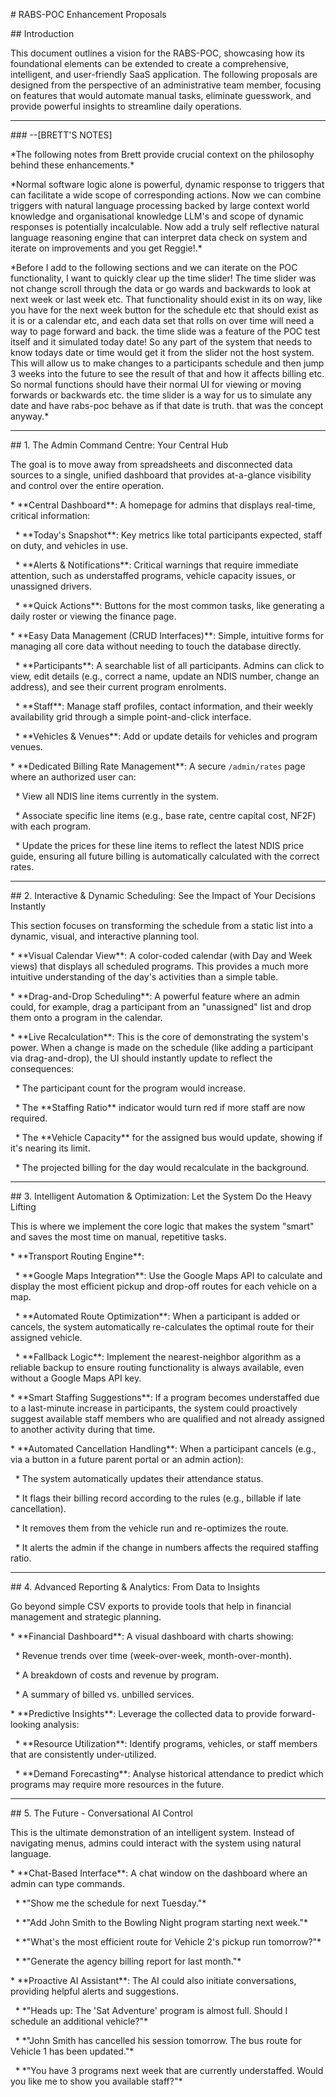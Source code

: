 \# RABS-POC Enhancement Proposals



\## Introduction



This document outlines a vision for the RABS-POC, showcasing how its foundational elements can be extended to create a comprehensive, intelligent, and user-friendly SaaS application. The following proposals are designed from the perspective of an administrative team member, focusing on features that would automate manual tasks, eliminate guesswork, and provide powerful insights to streamline daily operations.



---

\### --\[BRETT'S NOTES]

\*The following notes from Brett provide crucial context on the philosophy behind these enhancements.\*



\*Normal software logic alone is powerful, dynamic response to triggers that can facilitate a wide scope of corresponding actions. Now we can combine triggers with natural language processing backed by large context world knowledge and organisational knowledge LLM's and scope of dynamic responses is potentially incalculable. Now add a truly self reflective natural language reasoning engine that can interpret data check on system and iterate on improvements and you get Reggie!.\*



\*Before I add to the following sections and we can iterate on the POC functionality, I want to quickly clear up the time slider! The time slider was not change scroll through the data or go wards and backwards to look at next week or last week etc. That functionality should exist in its on way, like you have for the next week button for the schedule etc that should exist as it is or a calendar etc, and each data set that rolls on over time will need a way to page forward and back. the time slide was a feature of the POC test itself and it simulated today date! So any part of the system that needs to know todays date or time would get it from the slider not the host system. This will allow us to make changes to a participants schedule and then jump 3 weeks into the future to see the result of that and how it affects billing etc. So normal functions should have their normal UI for viewing or moving forwards or backwards etc. the time slider is a way for us to simulate any date and have rabs-poc behave as if that date is truth. that was the concept anyway.\*

---



\## 1. The Admin Command Centre: Your Central Hub



The goal is to move away from spreadsheets and disconnected data sources to a single, unified dashboard that provides at-a-glance visibility and control over the entire operation.



\*   \*\*Central Dashboard\*\*: A homepage for admins that displays real-time, critical information:

&nbsp;   \*   \*\*Today's Snapshot\*\*: Key metrics like total participants expected, staff on duty, and vehicles in use.

&nbsp;   \*   \*\*Alerts \& Notifications\*\*: Critical warnings that require immediate attention, such as understaffed programs, vehicle capacity issues, or unassigned drivers.

&nbsp;   \*   \*\*Quick Actions\*\*: Buttons for the most common tasks, like generating a daily roster or viewing the finance page.



\*   \*\*Easy Data Management (CRUD Interfaces)\*\*: Simple, intuitive forms for managing all core data without needing to touch the database directly.

&nbsp;   \*   \*\*Participants\*\*: A searchable list of all participants. Admins can click to view, edit details (e.g., correct a name, update an NDIS number, change an address), and see their current program enrolments.

&nbsp;   \*   \*\*Staff\*\*: Manage staff profiles, contact information, and their weekly availability grid through a simple point-and-click interface.

&nbsp;   \*   \*\*Vehicles \& Venues\*\*: Add or update details for vehicles and program venues.



\*   \*\*Dedicated Billing Rate Management\*\*: A secure `/admin/rates` page where an authorized user can:

&nbsp;   \*   View all NDIS line items currently in the system.

&nbsp;   \*   Associate specific line items (e.g., base rate, centre capital cost, NF2F) with each program.

&nbsp;   \*   Update the prices for these line items to reflect the latest NDIS price guide, ensuring all future billing is automatically calculated with the correct rates.



---



\## 2. Interactive \& Dynamic Scheduling: See the Impact of Your Decisions Instantly



This section focuses on transforming the schedule from a static list into a dynamic, visual, and interactive planning tool.



\*   \*\*Visual Calendar View\*\*: A color-coded calendar (with Day and Week views) that displays all scheduled programs. This provides a much more intuitive understanding of the day's activities than a simple table.



\*   \*\*Drag-and-Drop Scheduling\*\*: A powerful feature where an admin could, for example, drag a participant from an "unassigned" list and drop them onto a program in the calendar.



\*   \*\*Live Recalculation\*\*: This is the core of demonstrating the system's power. When a change is made on the schedule (like adding a participant via drag-and-drop), the UI should instantly update to reflect the consequences:

&nbsp;   \*   The participant count for the program would increase.

&nbsp;   \*   The \*\*Staffing Ratio\*\* indicator would turn red if more staff are now required.

&nbsp;   \*   The \*\*Vehicle Capacity\*\* for the assigned bus would update, showing if it's nearing its limit.

&nbsp;   \*   The projected billing for the day would recalculate in the background.



---



\## 3. Intelligent Automation \& Optimization: Let the System Do the Heavy Lifting



This is where we implement the core logic that makes the system "smart" and saves the most time on manual, repetitive tasks.



\*   \*\*Transport Routing Engine\*\*:

&nbsp;   \*   \*\*Google Maps Integration\*\*: Use the Google Maps API to calculate and display the most efficient pickup and drop-off routes for each vehicle on a map.

&nbsp;   \*   \*\*Automated Route Optimization\*\*: When a participant is added or cancels, the system automatically re-calculates the optimal route for their assigned vehicle.

&nbsp;   \*   \*\*Fallback Logic\*\*: Implement the nearest-neighbor algorithm as a reliable backup to ensure routing functionality is always available, even without a Google Maps API key.



\*   \*\*Smart Staffing Suggestions\*\*: If a program becomes understaffed due to a last-minute increase in participants, the system could proactively suggest available staff members who are qualified and not already assigned to another activity during that time.



\*   \*\*Automated Cancellation Handling\*\*: When a participant cancels (e.g., via a button in a future parent portal or an admin action):

&nbsp;   \*   The system automatically updates their attendance status.

&nbsp;   \*   It flags their billing record according to the rules (e.g., billable if late cancellation).

&nbsp;   \*   It removes them from the vehicle run and re-optimizes the route.

&nbsp;   \*   It alerts the admin if the change in numbers affects the required staffing ratio.



---



\## 4. Advanced Reporting \& Analytics: From Data to Insights



Go beyond simple CSV exports to provide tools that help in financial management and strategic planning.



\*   \*\*Financial Dashboard\*\*: A visual dashboard with charts showing:

&nbsp;   \*   Revenue trends over time (week-over-week, month-over-month).

&nbsp;   \*   A breakdown of costs and revenue by program.

&nbsp;   \*   A summary of billed vs. unbilled services.



\*   \*\*Predictive Insights\*\*: Leverage the collected data to provide forward-looking analysis:

&nbsp;   \*   \*\*Resource Utilization\*\*: Identify programs, vehicles, or staff members that are consistently under-utilized.

&nbsp;   \*   \*\*Demand Forecasting\*\*: Analyse historical attendance to predict which programs may require more resources in the future.



---



\## 5. The Future - Conversational AI Control



This is the ultimate demonstration of an intelligent system. Instead of navigating menus, admins could interact with the system using natural language.



\*   \*\*Chat-Based Interface\*\*: A chat window on the dashboard where an admin can type commands.

&nbsp;   \*   \*"Show me the schedule for next Tuesday."\*

&nbsp;   \*   \*"Add John Smith to the Bowling Night program starting next week."\*

&nbsp;   \*   \*"What's the most efficient route for Vehicle 2's pickup run tomorrow?"\*

&nbsp;   \*   \*"Generate the agency billing report for last month."\*



\*   \*\*Proactive AI Assistant\*\*: The AI could also initiate conversations, providing helpful alerts and suggestions.

&nbsp;   \*   \*"Heads up: The 'Sat Adventure' program is almost full. Should I schedule an additional vehicle?"\*

&nbsp;   \*   \*"John Smith has cancelled his session tomorrow. The bus route for Vehicle 1 has been updated."\*

&nbsp;   \*   \*"You have 3 programs next week that are currently understaffed. Would you like me to show you available staff?"\*

